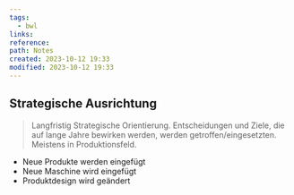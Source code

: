 ```yaml
---
tags:
  - bwl
links: 
reference: 
path: Notes
created: 2023-10-12 19:33
modified: 2023-10-12 19:33
---
```

## Strategische Ausrichtung 
> Langfristig
> Strategische Orientierung. Entscheidungen und Ziele, die auf lange Jahre bewirken werden, werden getroffen/eingesetzten.
> Meistens in Produktionsfeld.

- Neue Produkte werden eingefügt
- Neue Maschine wird eingefügt 
- Produktdesign wird geändert
